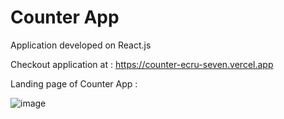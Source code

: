#  Counter App

Application developed on React.js

Checkout application at : https://counter-ecru-seven.vercel.app

Landing page of Counter App : 

![image](https://user-images.githubusercontent.com/107784718/188432536-7e016999-6205-4dfc-b6fd-44079d4c3881.png)
